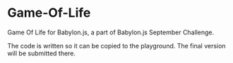 # Game-Of-Life

Game Of Life for Babylon.js, a part of Babylon.js September Challenge.

The code is written so it can be copied to the playground. The final version will be submitted there.
